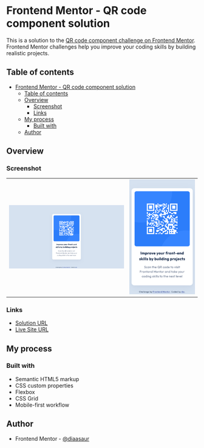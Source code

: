 # Frontend Mentor - QR code component solution

This is a solution to the [QR code component challenge on Frontend Mentor](https://www.frontendmentor.io/challenges/qr-code-component-iux_sIO_H). Frontend Mentor challenges help you improve your coding skills by building realistic projects.

## Table of contents

- [Frontend Mentor - QR code component solution](#frontend-mentor---qr-code-component-solution)
  - [Table of contents](#table-of-contents)
  - [Overview](#overview)
    - [Screenshot](#screenshot)
    - [Links](#links)
  - [My process](#my-process)
    - [Built with](#built-with)
  - [Author](#author)

## Overview

### Screenshot

<table>
        <tr>
            <td>
                <img src="./images/screenshots/desktop.png"
                    alt="Desktop View" title="Desktop View"  width="100%" height='auto'/>
            </td>
            <td>
                <img src="./images/screenshots/mobile.png"
                    alt="Mobile View" title="Mobile View" width="100%" height='auto'/>
            </td>
        </tr>
</table>

### Links

- [Solution URL ](https://github.com/diaasaur/qr-code-component)
- [Live Site URL](https://diaasaur.github.io/qr-code-component/)

## My process

### Built with

- Semantic HTML5 markup
- CSS custom properties
- Flexbox
- CSS Grid
- Mobile-first workflow

## Author

- Frontend Mentor - [@diaasaur](https://www.frontendmentor.io/profile/diaasaur)
